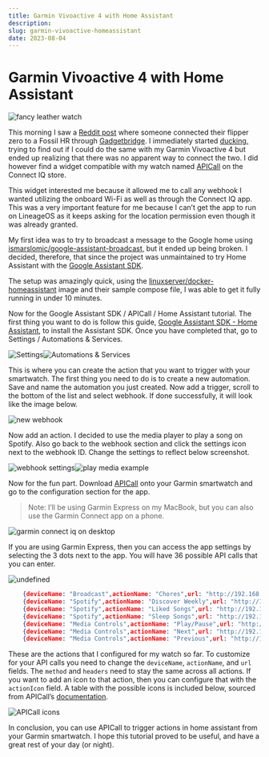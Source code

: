 ```yaml
---
title: Garmin Vivoactive 4 with Home Assistant
description: 
slug: garmin-vivoactive-homeassistant
date: 2023-08-04
---
```


# Garmin Vivoactive 4 with Home Assistant

![fancy leather watch](https://assets.vrite.io/64974cb888e8beebeb2c925b/ypIBOf5RMeeAnGBfdTyBv.jpeg)

This morning I saw a [Reddit post](https://libreddit.kieranklukas.com/r/flipperzero/comments/ybjsvt/flipper_control_via_smartwatch/) where someone connected their flipper zero to a Fossil HR through [Gadgetbridge](https://gadgetbridge.org/). I immediately started [ducking,](https://libreddit.kieranklukas.com/r/duckduckgo/wiki/index#wiki_what_is_searching_on_duckduckgo_called.3F) trying to find out if I could do the same with my Garmin Vivoactive 4 but ended up realizing that there was no apparent way to connect the two. I did however find a widget compatible with my watch named [APICall](https://apps.garmin.com/en-US/apps/ac9a81ab-a52d-41b3-8c14-940a9de37544) on the Connect IQ store.

This widget interested me because it allowed me to call any webhook I wanted utilizing the onboard Wi-Fi as well as through the Connect IQ app. This was a very important feature for me because I can’t get the app to run on LineageOS as it keeps asking for the location permission even though it was already granted.

My first idea was to try to broadcast a message to the Google home using [ismarslomic/google-assistant-broadcast,](https://github.com/ismarslomic/google-assistant-broadcast) but it ended up being broken. I decided, therefore, that since the project was unmaintained to try Home Assistant with the [Google Assistant SDK](https://www.home-assistant.io/integrations/google_assistant_sdk#configuration).

The setup was amazingly quick, using the [linuxserver/docker-homeassistant](https://github.com/linuxserver/docker-homeassistant) image and their sample compose file, I was able to get it fully running in under 10 minutes.

Now for the Google Assistant SDK / APICall / Home Assistant tutorial. The first thing you want to do is follow this guide, [Google Assistant SDK - Home Assistant](https://www.home-assistant.io/integrations/google_assistant_sdk#configuration), to install the Assistant SDK. Once you have completed that, go to Settings / Automations & Services.

![Settings](https://assets.vrite.io/64974cb888e8beebeb2c925b/Yha1bUhOH_iuWK30QR0F1.png)![Automations & Services](https://assets.vrite.io/64974cb888e8beebeb2c925b/RR0VzZqsU7uTxiNlqVGum.png)

This is where you can create the action that you want to trigger with your smartwatch. The first thing you need to do is to create a new automation. Save and name the automation you just created. Now add a trigger, scroll to the bottom of the list and select webhook. If done successfully, it will look like the image below.

![new webhook](https://assets.vrite.io/64974cb888e8beebeb2c925b/VqiM4d3wncM9BuoDR_FW7.png)

Now add an action. I decided to use the media player to play a song on Spotify. Also go back to the webhook section and click the settings icon next to the webhook ID. Change the settings to reflect below screenshot.

![webhook settings](https://assets.vrite.io/64974cb888e8beebeb2c925b/Xh3BtyMxA1MhI0rHuo3WG.png)![play media example](https://assets.vrite.io/64974cb888e8beebeb2c925b/rAbDGMrBS5fcGo7AzPT-O.png)

Now for the fun part. Download [APICall](https://apps.garmin.com/en-US/apps/ac9a81ab-a52d-41b3-8c14-940a9de37544) onto your Garmin smartwatch and go to the configuration section for the app.

> Note: I’ll be using Garmin Express on my MacBook, but you can also use the Garmin Connect app on a phone.

![garmin connect iq on desktop](https://assets.vrite.io/64974cb888e8beebeb2c925b/_9DLstJqkgQICI4-5ubDd.png)

If you are using Garmin Express, then you can access the app settings by selecting the 3 dots next to the app. You will have 36 possible API calls that you can enter.

![undefined](https://assets.vrite.io/64974cb888e8beebeb2c925b/-lSqNObL3TGNk0VQc8xOq.png)
```json
    {deviceName: "Broadcast",actionName: "Chores",url: "http://192.168.40.21:8123/api/webhook/Aere",method: "GET",headers:"{"Content-Type":"application/x-www-form-urlencoded"}"}
    {deviceName: "Spotify",actionName: "Discover Weekly",url: "http://192.168.40.21:8123/api/webhook/-djNd5aMidD6Q3w2jgYDu50ix",method: "GET",headers:"{"Content-Type":"application/x-www-form-urlencoded"}",actionIcon:40}
    {deviceName: "Spotify",actionName: "Liked Songs",url: "http://192.168.40.21:8123/api/webhook/liked-songs-6TrVEY-TzVsAeFX8Mt8FUpJN",method: "GET",headers:"{"Content-Type":"application/x-www-form-urlencoded"}",actionIcon:40}
    {deviceName: "Spotify",actionName: "Sleep Songs",url: "http://192.168.40.21:8123/api/webhook/sleep-songs-jA1nrTpc9PuKumvzNDFteBDK",method: "GET",headers:"{"Content-Type":"application/x-www-form-urlencoded"}",actionIcon:51}
    {deviceName: "Media Controls",actionName: "Play/Pause",url: "http://192.168.40.21:8123/api/webhook/playpause-DTNDt-RzOqgGTggOnV_sXMLm",method: "GET",headers:"{"Content-Type":"application/x-www-form-urlencoded"}",actionIcon:43}
    {deviceName: "Media Controls",actionName: "Next",url: "http://192.168.40.21:8123/api/webhook/skip-forward-IvQkjhn2oev7VY0mb_xZDDCK",method: "GET",headers:"{"Content-Type":"application/x-www-form-urlencoded"}",actionIcon:41}
    {deviceName: "Media Controls",actionName: "Previous",url: "http://192.168.40.21:8123/api/webhook/skip-backwards-A9byoXP-QwSv_aoQ2FtX-_Qx",method: "GET",headers:"{"Content-Type":"application/x-www-form-urlencoded"}",actionIcon:42}
```

These are the actions that I configured for my watch so far. To customize for your API calls you need to change the `deviceName`, `actionName`, and `url` fields. The `method` and `headers` need to stay the same across all actions. If you want to add an icon to that action, then you can configure that with the `actionIcon` field. A table with the possible icons is included below, sourced from APICall’s [documentation](https://apicall.dumesnil.net/documentation_en.html).

![APICall icons](https://assets.vrite.io/64974cb888e8beebeb2c925b/119m02PEgn6_wcNGtCnjM.png)

In conclusion, you can use APICall to trigger actions in home assistant from your Garmin smartwatch. I hope this tutorial proved to be useful, and have a great rest of your day (or night).